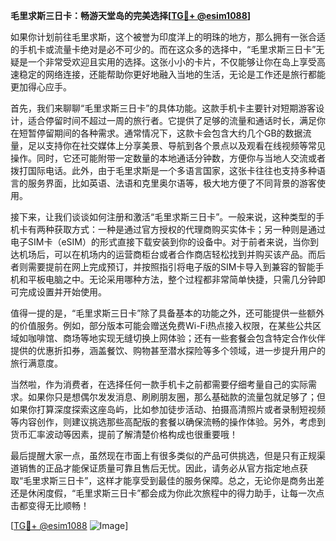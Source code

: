 **毛里求斯三日卡：畅游天堂岛的完美选择[[TG💪+ @esim1088](https://t.me/s/esim1088)]**

如果你计划前往毛里求斯，这个被誉为印度洋上的明珠的地方，那么拥有一张合适的手机卡或流量卡绝对是必不可少的。而在这众多的选择中，“毛里求斯三日卡”无疑是一个非常受欢迎且实用的选择。这张小小的卡片，不仅能够让你在岛上享受高速稳定的网络连接，还能帮助你更好地融入当地的生活，无论是工作还是旅行都能更加得心应手。

首先，我们来聊聊“毛里求斯三日卡”的具体功能。这款手机卡主要针对短期游客设计，适合停留时间不超过一周的旅行者。它提供了足够的流量和通话时长，满足你在短暂停留期间的各种需求。通常情况下，这款卡会包含大约几个GB的数据流量，足以支持你在社交媒体上分享美景、导航到各个景点以及观看在线视频等常见操作。同时，它还可能附带一定数量的本地通话分钟数，方便你与当地人交流或者拨打国际电话。此外，由于毛里求斯是一个多语言国家，这张卡往往也支持多种语言的服务界面，比如英语、法语和克里奥尔语等，极大地方便了不同背景的游客使用。

接下来，让我们谈谈如何注册和激活“毛里求斯三日卡”。一般来说，这种类型的手机卡有两种获取方式：一种是通过官方授权的代理商购买实体卡；另一种则是通过电子SIM卡（eSIM）的形式直接下载安装到你的设备中。对于前者来说，当你到达机场后，可以在机场内的运营商柜台或者合作商店轻松找到并购买该产品。而后者则需要提前在网上完成预订，并按照指引将电子版的SIM卡导入到兼容的智能手机和平板电脑之中。无论采用哪种方法，整个过程都非常简单快捷，只需几分钟即可完成设置并开始使用。

值得一提的是，“毛里求斯三日卡”除了具备基本的功能之外，还可能提供一些额外的价值服务。例如，部分版本可能会赠送免费Wi-Fi热点接入权限，在某些公共区域如咖啡馆、商场等地实现无缝切换上网体验；还有一些套餐会包含特定合作伙伴提供的优惠折扣券，涵盖餐饮、购物甚至潜水探险等多个领域，进一步提升用户的旅行满意度。

当然啦，作为消费者，在选择任何一款手机卡之前都需要仔细考量自己的实际需求。如果你只是想偶尔发发消息、刷刷朋友圈，那么基础款的流量包就足够了；但如果你打算深度探索这座岛屿，比如参加徒步活动、拍摄高清照片或者录制短视频等内容创作，则建议挑选那些高配版的套餐以确保流畅的操作体验。另外，考虑到货币汇率波动等因素，提前了解清楚价格构成也很重要哦！

最后提醒大家一点，虽然现在市面上有很多类似的产品可供挑选，但是只有正规渠道销售的正品才能保证质量可靠且售后无忧。因此，请务必从官方指定地点获取“毛里求斯三日卡”，这样才能享受到最佳的服务保障。总之，无论你是商务出差还是休闲度假，“毛里求斯三日卡”都会成为你此次旅程中的得力助手，让每一次点击都变得无比顺畅！

[[TG💪+ @esim1088](https://t.me/s/esim1088) ![Image](https://i.postimg.cc/4NQfJmqS/Snipaste-2025-05-13-00-14-12.png)]